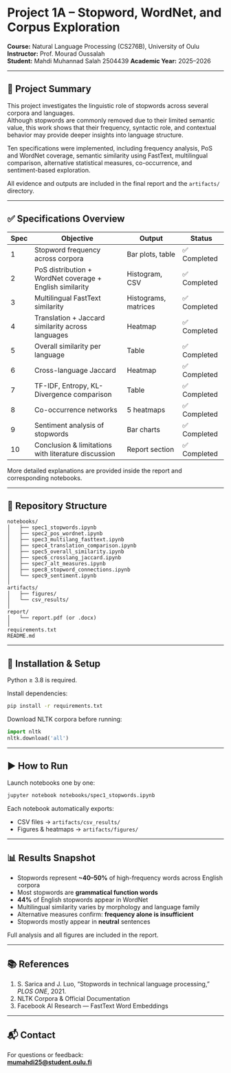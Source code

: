 # Project 1A – Stopword, WordNet, and Corpus Exploration

**Course:** Natural Language Processing (CS276B), University of Oulu  
**Instructor:** Prof. Mourad Oussalah  
**Student:** Mahdi Muhannad Salah 2504439
**Academic Year:** 2025–2026

---

## 📌 Project Summary

This project investigates the linguistic role of stopwords across several corpora and languages.  
Although stopwords are commonly removed due to their limited semantic value, this work
shows that their frequency, syntactic role, and contextual behavior may provide deeper insights
into language structure.

Ten specifications were implemented, including frequency analysis, PoS and WordNet coverage,
semantic similarity using FastText, multilingual comparison, alternative statistical measures,
co-occurrence, and sentiment-based exploration.

All evidence and outputs are included in the final report and the `artifacts/` directory.

---

## ✅ Specifications Overview

| Spec | Objective | Output | Status |
|------|-----------|--------|--------|
| 1 | Stopword frequency across corpora | Bar plots, table | ✅ Completed |
| 2 | PoS distribution + WordNet coverage + English similarity | Histogram, CSV | ✅ Completed |
| 3 | Multilingual FastText similarity | Histograms, matrices | ✅ Completed |
| 4 | Translation + Jaccard similarity across languages | Heatmap | ✅ Completed |
| 5 | Overall similarity per language | Table | ✅ Completed |
| 6 | Cross-language Jaccard | Heatmap | ✅ Completed |
| 7 | TF-IDF, Entropy, KL-Divergence comparison | Table | ✅ Completed |
| 8 | Co-occurrence networks | 5 heatmaps | ✅ Completed |
| 9 | Sentiment analysis of stopwords | Bar charts | ✅ Completed |
| 10 | Conclusion & limitations with literature discussion | Report section | ✅ Completed |

More detailed explanations are provided inside the report and corresponding notebooks.

---

## 📂 Repository Structure

```text
notebooks/
│   ├── spec1_stopwords.ipynb
│   ├── spec2_pos_wordnet.ipynb
│   ├── spec3_multilang_fasttext.ipynb
│   ├── spec4_translation_comparison.ipynb
│   ├── spec5_overall_similarity.ipynb
│   ├── spec6_crosslang_jaccard.ipynb
│   ├── spec7_alt_measures.ipynb
│   ├── spec8_stopword_connections.ipynb
│   └── spec9_sentiment.ipynb
│
artifacts/
│   ├── figures/
│   └── csv_results/
│
report/
│   └── report.pdf (or .docx)
│
requirements.txt
README.md
```

---

## 🔧 Installation & Setup

Python ≥ 3.8 is required.

Install dependencies:
```bash
pip install -r requirements.txt
```

Download NLTK corpora before running:
```python
import nltk
nltk.download('all')
```

---

## ▶️ How to Run

Launch notebooks one by one:
```bash
jupyter notebook notebooks/spec1_stopwords.ipynb
```

Each notebook automatically exports:
- CSV files → `artifacts/csv_results/`
- Figures & heatmaps → `artifacts/figures/`

---

## 📊 Results Snapshot

- Stopwords represent **~40–50%** of high-frequency words across English corpora  
- Most stopwords are **grammatical function words**  
- **44%** of English stopwords appear in WordNet  
- Multilingual similarity varies by morphology and language family  
- Alternative measures confirm: **frequency alone is insufficient**  
- Stopwords mostly appear in **neutral** sentences  

Full analysis and all figures are included in the report.

---

## 📚 References

1. S. Sarica and J. Luo, “Stopwords in technical language processing,” *PLOS ONE*, 2021.  
2. NLTK Corpora & Official Documentation  
3. Facebook AI Research — FastText Word Embeddings  

---

## 📬 Contact

For questions or feedback:  
**mumahdi25@student.oulu.fi**
